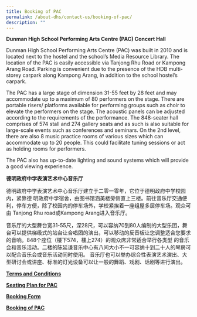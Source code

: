 ```yaml
---
title: Booking of PAC
permalink: /about-dhs/contact-us/booking-of-pac/
description: ""
---
```


**Dunman High School Performing Arts Centre (PAC) Concert Hall**

Dunman High School Performing Arts Centre (PAC) was built in 2010 and is located next to the hostel and the school’s Media Resource Library. The location of the PAC is easily accessible via Tanjong Rhu Road or Kampong Arang Road. Parking is convenient due to the presence of the HDB multi-storey carpark along Kampong Arang, in addition to the school hostel’s carpark.

The PAC has a large stage of dimension 31-55 feet by 28 feet and may accommodate up to a maximum of 80 performers on the stage. There are portable risers/ platforms available for performing groups such as choir to elevate the performers on the stage. The acoustic panels can be adjusted according to the requirements of the performance. The 848-seater hall comprises of 574 stall and 274 gallery seats and as such is also suitable for large-scale events such as conferences and seminars. On the 2nd level, there are also 8 music practice rooms of various sizes which can accommodate up to 20 people. This could facilitate tuning sessions or act as holding rooms for performers.

The PAC also has up-to-date lighting and sound systems which will provide a good viewing experience.

**德明政府中学表演艺术中心音乐厅**

德明政府中学表演艺术中心音乐厅建立于二零一零年，它位于德明政府中学校园内，紧靠德 明政府中学宿舍，由图书馆涵美楼旁侧直上三楼。前往音乐厅交通便利，停车方便，除了校园内的停车场外，学校紧挨着一座组屋多层停车场。观众可由 Tanjong Rhu road或Kampong Arang进入音乐厅。

音乐厅的大型舞台宽31-55尺，深28尺，可以容纳70到80人编制的大型乐团，舞 台可以提供梯级式的站台让合唱团的演出，可以移动的反音板让您调整适合您要求的音响。848个座位（楼下574，楼上274）的观众席非常适合举行各类型 的音乐会和音乐活动。二楼的陈延谦音乐中心有八间大小不一可容纳十到二十人的琴房可以配合音乐会或音乐活动同时使用。 音乐厅也可以举办综合性表演艺术演出、大型研讨会或讲座、标准的灯光设备可以让一般的舞蹈、戏剧、话剧等进行演出。

**[Terms and Conditions](/files/TERMS-and-COND.pdf)**

**[Seating Plan for PAC](/files/PAC_Seating_Plan_Sep2013.pdf)**

**[Booking Form](/files/2017-PAC_External-Booking-FormAug17.pdf)**

**[Booking of PAC](/files/PAC-Rates-May-2018.pdf)**